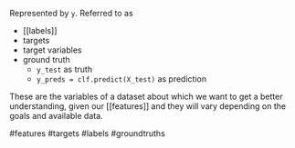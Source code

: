Represented by `y`.
Referred to as

- [[labels]]
- targets
- target variables
- ground truth
	-  `y_test` as truth
	-  `y_preds = clf.predict(X_test)` as prediction

These are the variables of a dataset about which we want to get a better understanding, given our [[features]] and they will vary depending on the goals and available data.

#features 
#targets
#labels
#groundtruths